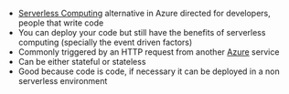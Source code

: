 - [Serverless Computing](Serverless%20Computing.md) alternative in Azure directed for developers, people that write code
- You can deploy your code but still have the benefits of serverless computing (specially the event driven factors)
- Commonly triggered by an HTTP request from another [Azure](Azure.md) service
- Can be either stateful or stateless
- Good because code is code, if necessary it can be deployed in a non serverless environment